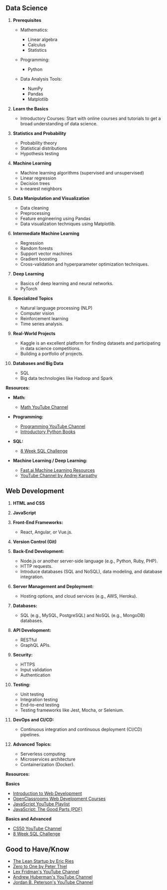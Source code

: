 ## Data Science

1. **Prerequisites**

   - Mathematics: 
     - Linear algebra
     - Calculus
     - Statistics

   - Programming: 
     - Python

   - Data Analysis Tools: 
     - NumPy
     - Pandas
     - Matplotlib

2. **Learn the Basics**

   - Introductory Courses: Start with online courses and tutorials to get a broad understanding of data science.

3. **Statistics and Probability**

   - Probability theory
   - Statistical distributions
   - Hypothesis testing

4. **Machine Learning**

   - Machine learning algorithms (supervised and unsupervised)
   - Linear regression
   - Decision trees
   - k-nearest neighbors

5. **Data Manipulation and Visualization**

   - Data cleaning
   - Preprocessing
   - Feature engineering using Pandas
   - Data visualization techniques using Matplotlib.

6. **Intermediate Machine Learning**

   - Regression
   - Random forests
   - Support vector machines
   - Gradient boosting
   - Cross-validation and hyperparameter optimization techniques.

7. **Deep Learning**

   - Basics of deep learning and neural networks.
   - PyTorch

8. **Specialized Topics**

   - Natural language processing (NLP)
   - Computer vision
   - Reinforcement learning
   - Time series analysis.

9. **Real-World Projects**

   - Kaggle is an excellent platform for finding datasets and participating in data science competitions.
   - Building a portfolio of projects.

10. **Databases and Big Data**

    - SQL
    - Big data technologies like Hadoop and Spark

**Resources:**

- **Math:**
  - [Math YouTube Channel](https://www.youtube.com/@DrTrefor)

- **Programming:**
  - [Programming YouTube Channel](https://www.youtube.com/@programmingwithmosh)
  - [Introductory Python Books](https://wiki.python.org/moin/IntroductoryBooks)

- **SQL:**
  - [8 Week SQL Challenge](https://8weeksqlchallenge.com/getting-started/)

- **Machine Learning / Deep Learning:**
  - [Fast.ai Machine Learning Resources](https://course.fast.ai/Resources/book.html)
  - [YouTube Channel by Andrej Karpathy](https://www.youtube.com/@AndrejKarpathy)

## Web Development

1. **HTML and CSS**

2. **JavaScript**

3. **Front-End Frameworks:**

   - React, Angular, or Vue.js.

4. **Version Control (Git)**

5. **Back-End Development:**

   - Node.js or another server-side language (e.g., Python, Ruby, PHP).
   - HTTP requests.
   - Introduce databases (SQL and NoSQL), data modeling, and database integration.

6. **Server Management and Deployment:**

   - Hosting options, and cloud services (e.g., AWS, Heroku).

7. **Databases:**

   - SQL (e.g., MySQL, PostgreSQL) and NoSQL (e.g., MongoDB) databases.

8. **API Development:**

   - RESTful
   - GraphQL APIs.

9. **Security:**

   - HTTPS
   - Input validation
   - Authentication

10. **Testing:**

    - Unit testing
    - Integration testing
    - End-to-end testing
    - Testing frameworks like Jest, Mocha, or Selenium.

11. **DevOps and CI/CD:**

    - Continuous integration and continuous deployment (CI/CD) pipelines.

12. **Advanced Topics:**

    - Serverless computing
    - Microservices architecture
    - Containerization (Docker).

**Resources:**

**Basics**

- [Introduction to Web Development](https://careerfoundry.com/en/tutorials/web-development-for-beginners/introduction-to-web-development/)
- [OpenClassrooms Web Development Courses](https://openclassrooms.com)
- [JavaScript YouTube Playlist](https://www.youtube.com/watch?v=nykOeWgQcHM&list=PLUl4u3cNGP63WbdFxL8giv4yhgdMGaZNA)
- [JavaScript: The Good Parts (PDF)](https://andersonguelphjs.github.io/OReilly_JavaScript_The_Good_Parts_May_2008.pdf)

**Basics and Advanced**

- [CS50 YouTube Channel](https://www.youtube.com/@cs50)
- [8 Week SQL Challenge](https://8weeksqlchallenge.com/getting-started/)

## Good to Have/Know

- [The Lean Startup by Eric Ries](https://github.com/pankajchopra/Lean-Startup/blob/master/The%20Lean%20Startup%20.pdf)
- [Zero to One by Peter Thiel](https://github.com/tedmiston/notes/blob/master/books/Zero%20to%20One.md)
- [Lex Fridman's YouTube Channel](https://www.youtube.com/@lexfridman)
- [Andrew Huberman's YouTube Channel](https://www.youtube.com/@hubermanlab)
- [Jordan B. Peterson's YouTube Channel](https://www.youtube.com/@JordanBPeterson)
